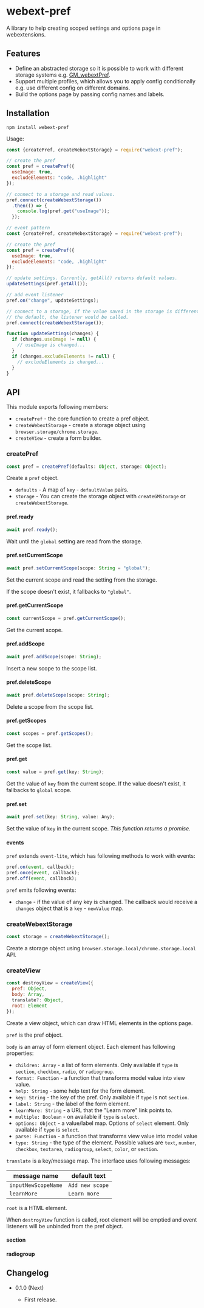webext-pref
===========

A library to help creating scoped settings and options page in webextensions.

Features
--------

* Define an abstracted storage so it is possible to work with different storage systems e.g. [GM_webextPref](https://github.com/eight04/gm-webext-pref).
* Support multiple profiles, which allows you to apply config conditionally e.g. use different config on different domains.
* Build the options page by passing config names and labels.

Installation
------------

```
npm install webext-pref
```

Usage:

```js
const {createPref, createWebextStorage} = require("webext-pref");

// create the pref
const pref = createPref({
  useImage: true,
  excludeElements: "code, .highlight"
});

// connect to a storage and read values.
pref.connect(createWebextStorage())
  .then(() => {
    console.log(pref.get("useImage"));
  });
```

```js
// event pattern
const {createPref, createWebextStorage} = require("webext-pref");

// create the pref
const pref = createPref({
  useImage: true,
  excludeElements: "code, .highlight"
});

// update settings. Currently, getAll() returns default values.
updateSettings(pref.getAll());

// add event listener
pref.on("change", updateSettings);

// connect to a storage, if the value saved in the storage is different from
// the default, the listener would be called.
pref.connect(createWebextStorage());

function updateSettings(changes) {
  if (changes.useImage != null) {
    // useImage is changed...
  }
  if (changes.excludeElements != null) {
    // excludeElements is changed...
  }
}
```

API
----

This module exports following members:

* `createPref` - the core function to create a pref object.
* `createWebextStorage` - create a storage object using `browser.storage/chrome.storage`.
* `createView` - create a form builder.

### createPref

```js
const pref = createPref(defaults: Object, storage: Object);
```

Create a `pref` object.

* `defaults` - A map of `key` - `defaultValue` pairs.
* `storage` - You can create the storage object with `createGMStorage` or `createWebextStorage`.

#### pref.ready

```js
await pref.ready();
```

Wait until the `global` setting are read from the storage.

#### pref.setCurrentScope

```js
await pref.setCurrentScope(scope: String = "global");
```

Set the current scope and read the setting from the storage.

If the scope doesn't exist, it fallbacks to `"global"`.

#### pref.getCurrentScope

```js
const currentScope = pref.getCurrentScope();
```

Get the current scope.

#### pref.addScope

```js
await pref.addScope(scope: String);
```

Insert a new scope to the scope list.

#### pref.deleteScope

```js
await pref.deleteScope(scope: String);
```

Delete a scope from the scope list.

#### pref.getScopes

```js
const scopes = pref.getScopes();
```

Get the scope list.

#### pref.get

```js
const value = pref.get(key: String);
```

Get the value of `key` from the current scope. If the value doesn't exist, it fallbacks to `global` scope.

#### pref.set

```js
await pref.set(key: String, value: Any);
```

Set the value of `key` in the current scope. *This function returns a promise.*

#### events

`pref` extends `event-lite`, which has following methods to work with events:

```js
pref.on(event, callback);
pref.once(event, callback);
pref.off(event, callback);
```

`pref` emits following events:

* `change` - if the value of any key is changed. The callback would receive a `changes` object that is a `key` - `newValue` map.


### createWebextStorage

```js
const storage = createWebextStorage();
```

Create a storage object using `browser.storage.local/chrome.storage.local` API.

### createView

```js
const destroyView = createView({
  pref: Object,
  body: Array,
  translate?: Object,
  root: Element
});
```

Create a view object, which can draw HTML elements in the options page.

`pref` is the pref object.

`body` is an array of form element object. Each element has following properties:

* `children: Array` - a list of form elements. Only available if `type` is `section`, `checkbox`, `radio`, or `radiogroup`.
* `format: Function` - a function that transforms model value into view value.
* `help: String` - some help text for the form element.
* `key: String` - the key of the pref. Only available if `type` is not `section`.
* `label: String` - the label of the form element.
* `learnMore: String` - a URL that the "Learn more" link points to.
* `multiple: Boolean` - on available if `type` is `select`.
* `options: Object` - a value/label map. Options of `select` element. Only available if `type` is `select`.
* `parse: Function` - a function that transforms view value into model value
* `type: String` - the type of the element. Possible values are `text`, `number`, `checkbox`, `textarea`, `radiogroup`, `select`, `color`, or `section`.

`translate` is a key/message map. The interface uses following messages:

| message name | default text |
|-----|--------------|
|`inputNewScopeName`|`Add new scope`|
|`learnMore`|`Learn more`|

`root` is a HTML element.

When `destroyView` function is called, root element will be emptied and event listeners will be unbinded from the pref object.

#### section

#### radiogroup

Changelog
---------

* 0.1.0 (Next)

  - First release.
